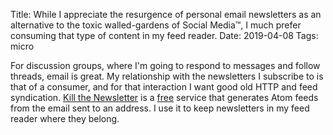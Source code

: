 Title: While I appreciate the resurgence of personal email newsletters as an alternative to the toxic walled-gardens of Social Media™, I much prefer consuming that type of content in my feed reader.
Date: 2019-04-08
Tags: micro

For discussion groups, where I'm going to respond to messages and follow threads, email is great. My relationship with the newsletters I subscribe to is that of a consumer, and for that interaction I want good old HTTP and feed syndication. [Kill the Newsletter](https://www.kill-the-newsletter.com/) is a [free](https://github.com/leafac/kill-the-newsletter) service that generates Atom feeds from the email sent to an address. I use it to keep newsletters in my feed reader where they belong.
